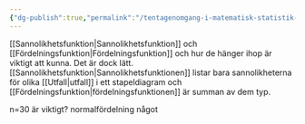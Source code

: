 ```yaml
---
{"dg-publish":true,"permalink":"/tentagenomgang-i-matematisk-statistik-2020-01-16/","tags":["seminarium","matematiskstatistik"]}
---
```



[[Sannolikhetsfunktion\|Sannolikhetsfunktion]] och [[Fördelningsfunktion\|Fördelningsfunktion]] och hur de hänger ihop är viktigt att kunna. Det är dock lätt. [[Sannolikhetsfunktion\|Sannolikhetsfunktionen]] listar bara sannolikheterna för olika [[Utfall\|utfall]] i ett stapeldiagram och [[Fördelningsfunktion\|fördelningsfunktionen]] är summan av dem typ.

n=30 är viktigt? normalfördelning något